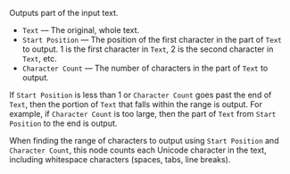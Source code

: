 Outputs part of the input text.

   - `Text` — The original, whole text.
   - `Start Position` — The position of the first character in the part of `Text` to output. 1 is the first character in `Text`, 2 is the second character in `Text`, etc.
   - `Character Count` — The number of characters in the part of `Text` to output.

If `Start Position` is less than 1 or `Character Count` goes past the end of `Text`, then the portion of `Text` that falls within the range is output. For example, if `Character Count` is too large, then the part of `Text` from `Start Position` to the end is output.

When finding the range of characters to output using `Start Position` and `Character Count`, this node counts each Unicode character in the text, including whitespace characters (spaces, tabs, line breaks).
